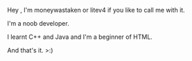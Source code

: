 Hey , I'm moneywastaken or litev4 if you like to call me with it.

I'm a noob developer.

I learnt C++ and Java and I'm a beginner of HTML.

And that's it. >:)
